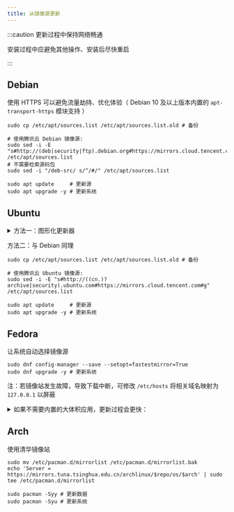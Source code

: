```yaml
---
title: 从镜像源更新
---
```


:::caution 更新过程中保持网络畅通

安装过程中应避免其他操作、安装后尽快重启

:::

## Debian

使用 HTTPS 可以避免流量劫持、优化体验（ Debian 10 及以上版本内置的 `apt-transport-https` 模块支持 ）

```shell
sudo cp /etc/apt/sources.list /etc/apt/sources.list.old # 备份

# 使用腾讯云 Debian 镜像源:
sudo sed -i -E "s#http://(deb|security|ftp).debian.org#https://mirrors.cloud.tencent.com#g" /etc/apt/sources.list
# 不需要检索源码包
sudo sed -i "/deb-src/ s/^/#/" /etc/apt/sources.list

sudo apt update     # 更新源
sudo apt upgrade -y # 更新系统
```

## Ubuntu

<details className="let-details-to-gray">
<summary>方法一：图形化更新器</summary>

1. 打开 “软件和更新” ( 搜索关键词 `sof` )，选择合适的下载源

   Ubuntu 下载 -> 下载自 ( 默认“中国的服务器”指的是 cn.archive.ubuntu.com )

2. 打开 “软件更新器” ( 搜索关键词 `upd` ) 更新系统

</details>

方法二：与 Debian 同理

```shell
sudo cp /etc/apt/sources.list /etc/apt/sources.list.old # 备份

# 使用腾讯云 Ubuntu 镜像源:
sudo sed -i -E "s#http://((cn.)?archive|security).ubuntu.com#https://mirrors.cloud.tencent.com#g" /etc/apt/sources.list

sudo apt update     # 更新源
sudo apt upgrade -y # 更新系统
```

## Fedora

让系统自动选择镜像源

```shell
sudo dnf config-manager --save --setopt=fastestmirror=True
sudo dnf upgrade -y # 更新系统
```

注：若镜像站发生故障，导致下载中断，可修改 `/etc/hosts` 将相关域名映射为 `127.0.0.1` 以屏蔽

<details className="let-details-to-gray">
  <summary>
如果不需要内置的大体积应用，更新过程会更快：
</summary>

删除开源版 Office:

    sudo dnf remove libreoffice*

计划使用 <a href="/docs/software/browser/edge-for-linux" target="_blank" >Edge</a> 来代替 Firefox

    sudo dnf remove firefox

</details>

<!-- todo:? send notify after update -->

## Arch

使用清华镜像站

```shell
sudo mv /etc/pacman.d/mirrorlist /etc/pacman.d/mirrorlist.bak
echo 'Server = https://mirrors.tuna.tsinghua.edu.cn/archlinux/$repo/os/$arch' | sudo tee /etc/pacman.d/mirrorlist

sudo pacman -Syy # 更新数据
sudo pacman -Syu # 更新系统
```
